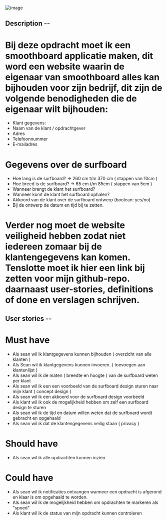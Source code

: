 ![image](https://github.com/MistrBrend/Smoothboard/assets/104073696/14b50812-f088-41d5-8c0d-31c57fcc71cd)

## Description --

# Bij deze opdracht moet ik een smoothboard applicatie maken, dit word een website waarin de eigenaar van smoothboard alles kan bijhouden voor zijn bedrijf, dit zijn de volgende benodigheden die de eigenaar wilt bijhouden: 
- Klant gegevens: 
- Naam van de klant / opdrachtgever 
- Adres  
- Telefoonnummer 
- E-mailadres 

 

# Gegevens over de surfboard 
- Hoe lang is de surfboard?    ->    260 cm  t/m 370 cm ( stappen van 10cm ) 
- Hoe breed is de surfboard?   ->    65 cm t/m 85cm ( stappen van 5cm ) 
- Wanneer brengt de klant het surfboard? 
- Wanneer komt de klant het surfboard ophalen?	 
- Akkoord van de klant over de surfboard ontwerp (boolean: yes/no)
- Bij de ontwerp de datum en tijd bij te zetten. 

 

# Verder nog moet de website veiligheid hebben zodat niet iedereen zomaar bij de klantengegevens kan komen. Tenslotte moet ik hier een link bij zetten voor mijn github-repo. daarnaast user-stories, definitions of done en verslagen schrijven. 


## User stories --

# Must have
- Als sean wil ik klantgegevens kunnen bijhouden ( overzicht van alle klanten )
- Als Sean wil ik klantgegevens kunnen invoeren. ( toevoegen aan klantenlijst )
- Als sean wil ik de maten ( breedte en hoogte ) van de surfboard weten per klant
- Als sean wil ik een een voorbeeld van de surfboard design sturen naar mijn klant ( concept design )
- Als sean wil ik een akkoord voor de surfboard design voorbeeld
- Als klant wil ik ook de mogelijkheid hebben om zelf een surfboard design te sturen
- Als sean wil ik de tijd en datum willen weten dat de surfboard wordt gebracht en opgehaald
- Als sean wil ik dat de klantengegevens veilig staan ( privacy )
  
# Should have
- Als sean wil ik alle opdrachten kunnen inzien

# Could have
- Als sean wil ik notificaties ontvangen wanneer een opdracht is afgerond en klaar is om opgehaald te worden.
- Als sean wil ik de mogelijkheid hebben om opdrachten te markeren als "spoed"
- Als klant wil ik de status van mijn opdracht kunnen controleren


